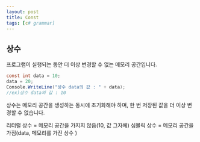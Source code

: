 ```yaml
---
layout: post
title: Const
tags: [c# grammar]
---
```


## 상수


프로그램이 실행되는 동안 더 이상 변경할 수 없는
메모리 공간입니다.

~~~C#
const int data = 10;
data = 20;
Console.WriteLine("상수 data의 값 : " + data);
//ex)상수 data의 값 : 10
~~~

상수는 메모리 공간을 생성하는 동시에 초기화해야 하며,
한 번 저장된 값을 더 이상 변경할 수 없습니다.

리터럴 상수 = 메모리 공간을 가지지 않음(10, 값 그자체)
심볼릭 상수 = 메모리 공간을 가짐(data, 메모리를 가진 상수 )